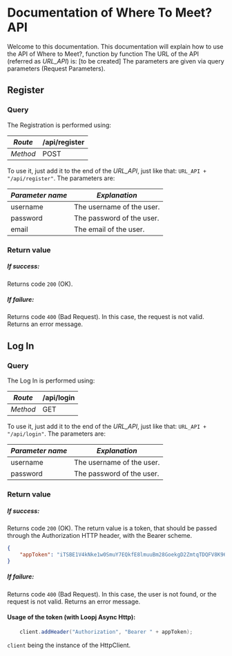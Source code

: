 ﻿# Documentation of Where To Meet? API #

Welcome to this documentation.
This documentation will explain how to use the API of Where to Meet?, function by function
The URL of the API (referred as *URL_API*) is: [to be created]
The parameters are given via query parameters (Request Parameters).

## Register ##
### Query ###
The Registration is performed using:

| *Route*  | /api/register|
|----------|--------------|
| *Method* | POST         |

To use it, just add it to the end of the *URL_API*, just like that: `URL_API + "/api/register"`.
The parameters are:

| *Parameter name*|  *Explanation*            |
|-----------------|---------------------------|
| username        | The username of the user. |
| password        | The password of the user. |
| email           | The email of the user.    |

### Return value ###
##### If success: 
Returns code `200` (OK).
##### If failure: 
Returns code `400` (Bad Request). In this case, the request is not valid.
Returns an error message.

## Log In ##
### Query ###
The Log In is performed using:

| *Route*  | /api/login |
|----------|------------|
| *Method* | GET        |

To use it, just add it to the end of the *URL_API*, just like that: `URL_API + "/api/login"`.
The parameters are:

| *Parameter name*|  *Explanation*            |
|-----------------|---------------------------|
| username        | The username of the user. |
| password        | The password of the user. |

### Return value ###
##### If success: 
Returns code `200` (OK).
The return value is a token, that should be passed through the Authorization HTTP header, with the Bearer scheme.

```json
{
	"appToken": "iTSBE1V4kNke1w0SmuY7EQkfE8lmuuBm28GoekgD2ZmtqTDQFV8K96gccfoYqmcTxT6rs0JDj5THq5oNXMARA8jRgEvwYN7D1F9"
}

```

##### If failure: 

Returns code `400` (Bad Request). In this case, the user is not found, or the request is not valid.
Returns an error message.

#### Usage of the token (with Loopj Async Http): ####

```java
    client.addHeader("Authorization", "Bearer " + appToken);
```
`client` being the instance of the HttpClient.

